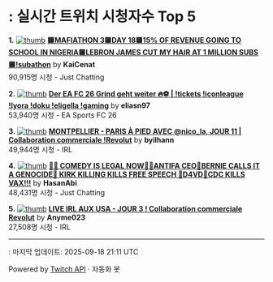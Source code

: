 # : 실시간 트위치 시청자수 Top 5

**1.** [![thumb](https://static-cdn.jtvnw.net/previews-ttv/live_user_kaicenat-320x180.jpg)](https://twitch.tv/KaiCenat)
**[🟨MAFIATHON 3🟨DAY 18🟨15% OF REVENUE GOING TO SCHOOL IN NIGERIA🟨LEBRON JAMES CUT MY HAIR AT 1 MILLION SUBS🟨!subathon](https://twitch.tv/KaiCenat)** by **KaiCenat**<br>90,915명 시청  - Just Chatting

**2.** [![thumb](https://static-cdn.jtvnw.net/previews-ttv/live_user_eliasn97-320x180.jpg)](https://twitch.tv/eliasn97)
**[Der EA FC 26 Grind geht weiter 🔥⚽️ | !tickets !iconleague !lyora !doku !eligella !gaming](https://twitch.tv/eliasn97)** by **eliasn97**<br>53,940명 시청  - EA Sports FC 26

**3.** [![thumb](https://static-cdn.jtvnw.net/previews-ttv/live_user_byilhann-320x180.jpg)](https://twitch.tv/byilhann)
**[MONTPELLIER - PARIS À PIED AVEC @nico_la, JOUR 11 | Collaboration commerciale !Revolut](https://twitch.tv/byilhann)** by **byilhann**<br>49,944명 시청  - IRL

**4.** [![thumb](https://static-cdn.jtvnw.net/previews-ttv/live_user_hasanabi-320x180.jpg)](https://twitch.tv/HasanAbi)
**[🙅‍♂️ COMEDY IS LEGAL NOW🙅‍♂️ANTIFA CEO🚨BERNIE CALLS IT A GENOCIDE🚨 KIRK KILLING KILLS FREE SPEECH 🚨D4VD🚨CDC KILLS VAX!!!](https://twitch.tv/HasanAbi)** by **HasanAbi**<br>48,431명 시청  - Just Chatting

**5.** [![thumb](https://static-cdn.jtvnw.net/previews-ttv/live_user_anyme023-320x180.jpg)](https://twitch.tv/Anyme023)
**[LIVE IRL AUX USA - JOUR 3 ! Collaboration commerciale Revolut](https://twitch.tv/Anyme023)** by **Anyme023**<br>27,508명 시청  - IRL


---
: 마지막 업데이트: 2025-09-18 21:11 UTC

Powered by [Twitch API](https://dev.twitch.tv/docs/api/reference) · 자동화 봇